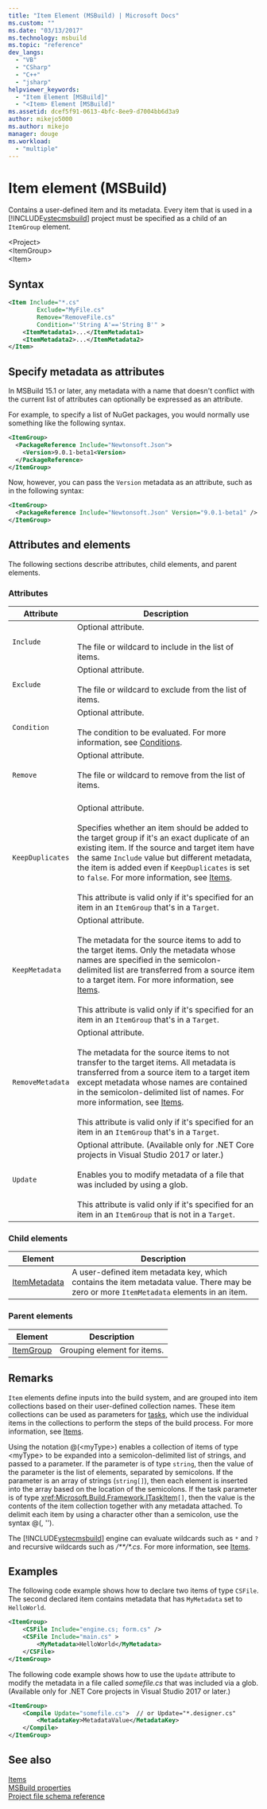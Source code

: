 ```yaml
---
title: "Item Element (MSBuild) | Microsoft Docs"
ms.custom: ""
ms.date: "03/13/2017"
ms.technology: msbuild
ms.topic: "reference"
dev_langs: 
  - "VB"
  - "CSharp"
  - "C++"
  - "jsharp"
helpviewer_keywords: 
  - "Item Element [MSBuild]"
  - "<Item> Element [MSBuild]"
ms.assetid: dcef5f91-0613-4bfc-8ee9-d7004bb6d3a9
author: mikejo5000
ms.author: mikejo
manager: douge
ms.workload: 
  - "multiple"
---
```

# Item element (MSBuild)
Contains a user-defined item and its metadata. Every item that is used in a [!INCLUDE[vstecmsbuild](../extensibility/internals/includes/vstecmsbuild_md.md)] project must be specified as a child of an `ItemGroup` element.  

 \<Project>  
 \<ItemGroup>  
 \<Item>  

## Syntax  

```xml  
<Item Include="*.cs"  
        Exclude="MyFile.cs"  
        Remove="RemoveFile.cs"  
        Condition="'String A'=='String B'" >  
    <ItemMetadata1>...</ItemMetadata1>  
    <ItemMetadata2>...</ItemMetadata2>  
</Item>  
```  

## Specify metadata as attributes
In MSBuild 15.1 or later, any metadata with a name that doesn't conflict with the current list of attributes can optionally be expressed as an attribute.

For example, to specify a list of NuGet packages, you would normally use something like the following syntax.

```xml
<ItemGroup>
  <PackageReference Include="Newtonsoft.Json">
    <Version>9.0.1-beta1<Version>
  </PackageReference>
</ItemGroup>
```

Now, however, you can pass the `Version` metadata as an attribute, such as in the following syntax:

```xml
<ItemGroup>
  <PackageReference Include="Newtonsoft.Json" Version="9.0.1-beta1" />  
</ItemGroup>
```

## Attributes and elements  
 The following sections describe attributes, child elements, and parent elements.  

### Attributes  

|Attribute|Description|  
|---------------|-----------------|  
|`Include`|Optional attribute.<br /><br /> The file or wildcard to include in the list of items.|  
|`Exclude`|Optional attribute.<br /><br /> The file or wildcard to exclude from the list of items.|  
|`Condition`|Optional attribute.<br /><br /> The condition to be evaluated. For more information, see [Conditions](../msbuild/msbuild-conditions.md).|  
|`Remove`|Optional attribute.<br /><br /> The file or wildcard to remove from the list of items.<br /><br />|  
|`KeepDuplicates`|Optional attribute.<br /><br /> Specifies whether an item should be added to the target group if it's an exact duplicate of an existing item. If the source and target item have the same `Include` value but different metadata, the item is added even if `KeepDuplicates` is set to `false`. For more information, see [Items](../msbuild/msbuild-items.md).<br /><br /> This attribute is valid only if it's specified for an item in an `ItemGroup` that's in a `Target`.|  
|`KeepMetadata`|Optional attribute.<br /><br /> The metadata for the source items to add to the target items. Only the metadata whose names are specified in the semicolon-delimited list are transferred from a source item to a target item. For more information, see [Items](../msbuild/msbuild-items.md).<br /><br /> This attribute is valid only if it's specified for an item in an `ItemGroup` that's in a `Target`.|  
|`RemoveMetadata`|Optional attribute.<br /><br /> The metadata for the source items to not transfer to the target items. All metadata is transferred from a source item to a target item except metadata whose names are contained in the semicolon-delimited list of names. For more information, see [Items](../msbuild/msbuild-items.md).<br /><br /> This attribute is valid only if it's specified for an item in an `ItemGroup` that's in a `Target`.|  
|`Update`|Optional attribute. (Available only for .NET Core projects in Visual Studio 2017 or later.)<br /><br /> Enables you to modify metadata of a file that was included by using a glob.<br /><br />  This attribute is valid only if it's specified for an item in an `ItemGroup` that is not in a `Target`.|  

### Child elements  

|Element|Description|  
|-------------|-----------------|  
|[ItemMetadata](../msbuild/itemmetadata-element-msbuild.md)|A user-defined item metadata key, which contains the item metadata value. There may be zero or more `ItemMetadata` elements in an item.|  

### Parent elements  

|Element|Description|  
|-------------|-----------------|  
|[ItemGroup](../msbuild/itemgroup-element-msbuild.md)|Grouping element for items.|  

## Remarks  
 `Item` elements define inputs into the build system, and are grouped into item collections based on their user-defined collection names. These item collections can be used as parameters for [tasks](../msbuild/msbuild-tasks.md), which use the individual items in the collections to perform the steps of the build process. For more information, see [Items](../msbuild/msbuild-items.md).  

 Using the notation @(\<myType>) enables a collection of items of type \<myType> to be expanded into a semicolon-delimited list of strings, and passed to a parameter. If the parameter is of type `string`, then the value of the parameter is the list of elements, separated by semicolons. If the parameter is an array of strings (`string[]`), then each element is inserted into the array based on the location of the semicolons. If the task parameter is of type <xref:Microsoft.Build.Framework.ITaskItem>`[]`, then the value is the contents of the item collection together with any metadata attached. To delimit each item by using a character other than a semicolon, use the syntax @(<myType>, '<separator>').  

 The [!INCLUDE[vstecmsbuild](../extensibility/internals/includes/vstecmsbuild_md.md)] engine can evaluate wildcards such as `*` and `?` and recursive wildcards such as */\*\*/\*.cs*. For more information, see [Items](../msbuild/msbuild-items.md).  

## Examples  
 The following code example shows how to declare two items of type `CSFile`. The second declared item contains metadata that has `MyMetadata` set to `HelloWorld`.  

```xml  
<ItemGroup>  
    <CSFile Include="engine.cs; form.cs" />  
    <CSFile Include="main.cs" >  
        <MyMetadata>HelloWorld</MyMetadata>  
    </CSFile>  
</ItemGroup>  
```  
The following code example shows how to use the `Update` attribute to modify the metadata in a file called *somefile.cs* that was included via a glob. (Available only for .NET Core projects in Visual Studio 2017 or later.)

```xml  
<ItemGroup>
    <Compile Update="somefile.cs">  // or Update="*.designer.cs"
        <MetadataKey>MetadataValue</MetadataKey>
    </Compile>
</ItemGroup>  
```  


## See also  
 [Items](../msbuild/msbuild-items.md)   
 [MSBuild properties](../msbuild/msbuild-properties.md)   
 [Project file schema reference](../msbuild/msbuild-project-file-schema-reference.md)
